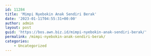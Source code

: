 ```yaml
---
id: 11284
title: 'Mimpi Nyebokin Anak Sendiri Berak'
date: '2023-01-11T04:55:31+00:00'
author: admin
layout: post
guid: 'https://bos.awn.biz.id/mimpi-nyebokin-anak-sendiri-berak/'
permalink: /mimpi-nyebokin-anak-sendiri-berak/
categories:
    - Uncategorized
---
```


